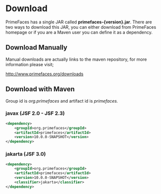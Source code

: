 # Download

PrimeFaces has a single JAR called **primefaces-{version}.jar**. There are two ways to download this
JAR, you can either download from PrimeFaces homepage or if you are a Maven user you can define
it as a dependency.

## Download Manually
Manual downloads are actually links to the maven repository, for more information please visit;

http://www.primefaces.org/downloads

## Download with Maven
Group id is _org.primefaces_ and artifact id is _primefaces._

### javax (JSF 2.0 - JSF 2.3)

```xml
<dependency>
    <groupId>org.primefaces</groupId>
    <artifactId>primefaces</artifactId>
    <version>10.0.0-SNAPSHOT</version>
</dependency>
```

### jakarta (JSF 3.0)

```xml
<dependency>
    <groupId>org.primefaces</groupId>
    <artifactId>primefaces</artifactId>
    <version>10.0.0-SNAPSHOT</version>
    <classifier>jakarta</classifier>
</dependency>
```